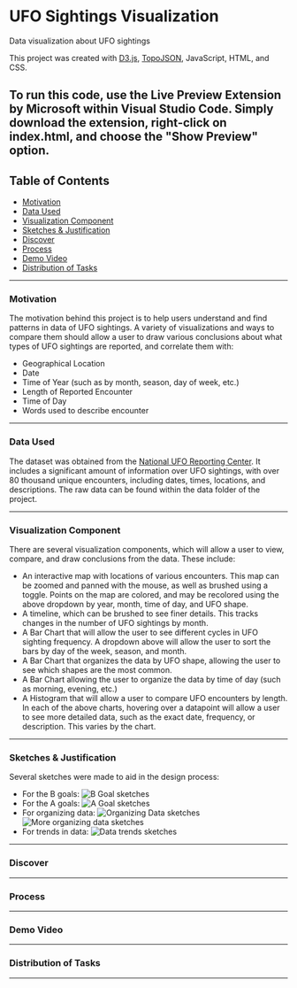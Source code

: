 # UFO Sightings Visualization

Data visualization about UFO sightings

This project was created with [D3.js](https://d3js.org/), [TopoJSON](https://github.com/topojson/topojson), JavaScript, HTML, and CSS.

To run this code, use the Live Preview Extension by Microsoft within Visual Studio Code. Simply download the extension, right-click on index.html, and choose the "Show Preview" option.
---
## Table of Contents
- [Motivation](https://github.com/nishilfaldu/ufo-sightings-visualization/tree/documentation/SetupDocumentation?tab=readme-ov-file#motivation)
- [Data Used](https://github.com/nishilfaldu/ufo-sightings-visualization/tree/documentation/SetupDocumentation?tab=readme-ov-file#data-used)
- [Visualization Component](https://github.com/nishilfaldu/ufo-sightings-visualization/tree/documentation/SetupDocumentation?tab=readme-ov-file#visualization-component)
- [Sketches & Justification](https://github.com/nishilfaldu/ufo-sightings-visualization/tree/documentation/SetupDocumentation?tab=readme-ov-file#sketches--documentation)
- [Discover](https://github.com/nishilfaldu/ufo-sightings-visualization/tree/documentation/SetupDocumentation?tab=readme-ov-file#discover)
- [Process](https://github.com/nishilfaldu/ufo-sightings-visualization/tree/documentation/SetupDocumentation?tab=readme-ov-file#process)
- [Demo Video](https://github.com/nishilfaldu/ufo-sightings-visualization/tree/documentation/SetupDocumentation?tab=readme-ov-file#demo-video)
- [Distribution of Tasks](https://github.com/nishilfaldu/ufo-sightings-visualization/tree/documentation/SetupDocumentation?tab=readme-ov-file#distribution-of-tasks)

---

### Motivation
The motivation behind this project is to help users understand and find patterns in data of UFO sightings. A variety of visualizations and ways to compare them should allow a user to draw various conclusions about what types of UFO sightings are reported, and correlate them with:
- Geographical Location
- Date
- Time of Year (such as by month, season, day of week, etc.)
- Length of Reported Encounter
- Time of Day
- Words used to describe encounter
 
---

### Data Used

The dataset was obtained from the [National UFO Reporting Center](https://nuforc.org/). It includes a significant amount of information over UFO sightings, with over 80 thousand unique encounters, including dates, times, locations, and descriptions. The raw data can be found within the data folder of the project.

---

### Visualization Component

There are several visualization components, which will allow a user to view, compare, and draw conclusions from the data. These include:
- An interactive map with locations of various encounters. This map can be zoomed and panned with the mouse, as well as brushed using a toggle. Points on the map are colored, and may be recolored using the above dropdown by year, month, time of day, and UFO shape.
- A timeline, which can be brushed to see finer details. This tracks changes in the number of UFO sightings by month.
- A Bar Chart that will allow the user to see different cycles in UFO sighting frequency. A dropdown above will allow the user to sort the bars by day of the week, season, and month.
- A Bar Chart that organizes the data by UFO shape, allowing the user to see which shapes are the most common.
- A Bar Chart allowing the user to organize the data by time of day (such as morning, evening, etc.)
- A Histogram that will allow a user to compare UFO encounters by length.
In each of the above charts, hovering over a datapoint will allow a user to see more detailed data, such as the exact date, frequency, or description. This varies by the chart.

---

### Sketches & Justification

Several sketches were made to aid in the design process:
- For the B goals: ![B Goal sketches](https://i.imgur.com/phsYBpZ.png)
- For the A goals: ![A Goal sketches](https://i.imgur.com/h59P4Yn.png)
- For organizing data: ![Organizing Data sketches](https://i.imgur.com/jmSwJmw.png) ![More organizing data sketches](https://i.imgur.com/D2WAKg6.png)
- For trends in data: ![Data trends sketches](https://i.imgur.com/3kT9Lao.png)

---

### Discover

---

### Process

---

### Demo Video

---

### Distribution of Tasks

---
